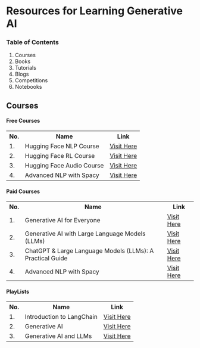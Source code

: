 # Resources for Learning Generative AI

### Table of Contents
1. Courses
2. Books
3. Tutorials
4. Blogs
5. Competitions
6. Notebooks


## Courses
#### Free Courses
<table style="width:100%" >
<tr><th>No.</th><th>Name</th><th>Link</th></tr>
<tr><td>1.</td><td>Hugging Face NLP Course</td><td><a href="https://huggingface.co/learn/nlp-course/chapter1/1" target="_blank">Visit Here</a></td></tr>
<tr><td>2.</td><td>Hugging Face RL Course</td><td><a href="https://huggingface.co/learn/deep-rl-course/unit0/introduction" target="_blank">Visit Here</a></td></tr>
<tr><td>3.</td><td>Hugging Face Audio Course</td><td><a href="https://huggingface.co/learn" target="_blank">Visit Here</a></td></tr>
<tr><td>4.</td><td>Advanced NLP with Spacy</td><td><a target="_blank" href="https://course.spacy.io/en">Visit Here</a></td></tr>

<!-- <tr><td>5.</td><td></td><td><a target="_blank" href="">Visit Here</a></td></tr> -->

</table>

#### Paid Courses
<table style="width:100%" >
<tr><th>No.</th><th>Name</th><th>Link</th></tr>
<tr><td>1.</td><td>Generative AI for Everyone</td><td><a href="https://www.deeplearning.ai/courses/generative-ai-for-everyone/" target="_blank">Visit Here</a></td></tr>
<tr><td>2.</td><td>Generative AI with Large Language Models (LLMs)</td><td><a href="https://www.deeplearning.ai/courses/generative-ai-with-llms" target="_blank">Visit Here</a></td></tr>
<tr><td>3.</td><td>ChatGPT & Large Language Models (LLMs): A Practical Guide</td><td><a href="https://zerotomastery.io/career-paths/become-a-machine-learning-engineer" target="_blank">Visit Here</a></td></tr>
<tr><td>4.</td><td>Advanced NLP with Spacy</td><td><a target="_blank" href="https://course.spacy.io/en">Visit Here</a></td></tr>

<!-- <tr><td>5.</td><td></td><td><a target="_blank" href="">Visit Here</a></td></tr> -->

</table>

#### PlayLists
<table style="width:100%" >
<tr><th>No.</th><th>Name</th><th>Link</th></tr>
<tr><td>1.</td><td>Introduction to LangChain</td><td><a href="https://www.youtube.com/playlist?list=PLZoTAELRMXVORE4VF7WQ_fAl0L1Gljtar" target="_blank">Visit Here</a></td></tr>
<tr><td>2.</td><td>Generative AI</td><td><a href="https://www.youtube.com/playlist?list=PL6K4zYD8coBRhUrfQmLAZd812Nc0_xwwt" target="_blank">Visit Here</a></td></tr>
<tr><td>3.</td><td>Generative AI and LLMs</td><td><a href="https://www.youtube.com/playlist?list=PLIUOU7oqGTLgBf0X_KzRlsqyM2Cs7Dxp9" target="_blank">Visit Here</a></td></tr>

